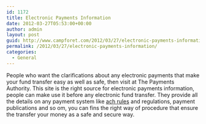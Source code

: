 ```yaml
---
id: 1172
title: Electronic Payments Information
date: 2012-03-27T05:53:00+00:00
author: admin
layout: post
guid: http://www.campforet.com/2012/03/27/electronic-payments-information/
permalink: /2012/03/27/electronic-payments-information/
categories:
  - General
---
```

People who want the clarifications about any electronic payments that make your fund transfer easy as well as safe, then visit at The Payments Authority. This site is the right source for electronic payments information, people can make use it before any electronic fund transfer. They provide all the details on any payment system like [ach rules](http://www.thepaymentsauthority.org/AM/Template.cfm?Section=Rules_and_Regs1) and regulations, payment publications and so om, you can fins the right way of procedure that ensure the transfer your money as a safe and secure way.